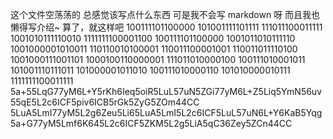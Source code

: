 这个文件空荡荡的
总感觉该写点什么东西
可是我不会写 markdown 呀
而且我也懒得写介绍~
算了，就这样吧
100111101100000 101001111101111 111011100011111 1001010111110010 1111111100001100 100111101100000 1001011010111110 1001000001010011 110110010100001 110011100001001 110011011110100 1001000111001101 1000100110000001 111011010000100 100111010001011 101001110111011 101000001011010 100111010000110 101010000010111 1111111100011111
5a+55LqG77yM6L+Y5rKh6Ieq5oiR5LuL57uN5ZGi77yM6L+Z5Liq5YmN56uv55qE5L2c6ICF5piv6ICB5rGk5ZyG5ZOm44CC
5LuA5LmI77yM5L2g6Zeu5Li65LuA5LmI5L2c6ICF5LuL57uN6L+Y6KaB5Yqg5a+G77yM5Lmf6K645L2c6ICF5ZKM5L2g5LiA5qC36Zey5ZCn44CC

